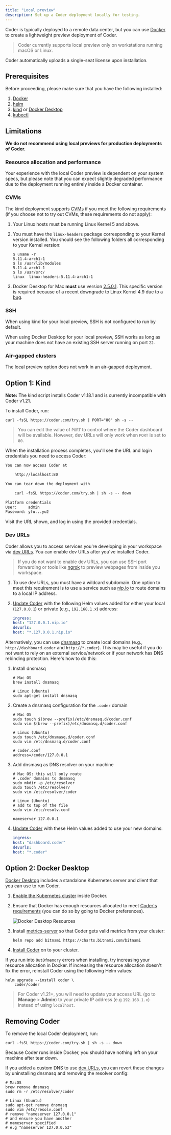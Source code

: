 ```yaml
---
title: "Local preview"
description: Set up a Coder deployment locally for testing.
---
```


Coder is typically deployed to a remote data center, but you can use
[Docker][docker-url] to create a lightweight preview deployment of Coder.

> Coder currently supports local preview only on workstations running macOS or
> Linux.

Coder automatically uploads a single-seat license upon installation.

## Prerequisites

Before proceeding, please make sure that you have the following installed:

1. [Docker](https://hub.docker.com/search?q=docker&type=edition&offering=community)
1. [helm](https://helm.sh/docs/intro/install)
1. [kind](https://kind.sigs.k8s.io/docs/user/quick-start/#installation) or
   [Docker Desktop][docker-desktop-url]
1. [kubectl](https://kubernetes.io/docs/tasks/tools/install-kubectl)

## Limitations

**We do not recommend using local previews for production deployments of
Coder.**

### Resource allocation and performance

Your experience with the local Coder preview is dependent on your system specs,
but please note that you can expect slightly degraded performance due to the
deployment running entirely inside a Docker container.

### CVMs

The kind deployment supports [CVMs][cvm-url] if you meet the following
requirements (if you choose not to try out CVMs, these requirements do not
apply):

1. Your Linux hosts must be running Linux Kernel 5 and above.

1. You must have the `linux-headers` package corresponding to your Kernel
   version installed. You should see the following folders all corresponding to
   your Kernel version:

   ```console
   $ uname -r
   5.11.4-arch1-1
   $ ls /usr/lib/modules
   5.11.4-arch1-1
   $ ls /usr/src/
   linux  linux-headers-5.11.4-arch1-1
   ```

1. Docker Desktop for Mac **must** use version [2.5.0.1][docker-mac-url]. This
   specific version is required because of a recent downgrade to Linux Kernel
   4.9 due to a [bug][docker-bug-url].

### SSH

When using kind for your local preview, SSH is not configured to run by default.

When using Docker Desktop for your local preview, SSH works as long as your
machine does not have an existing SSH server running on port `22`.

### Air-gapped clusters

The local preview option does not work in an air-gapped deployment.

## Option 1: Kind

**Note:** The kind script installs Coder v1.18.1 and is currently incompatible
with Coder v1.21.

To install Coder, run:

```console
curl -fsSL https://coder.com/try.sh | PORT="80" sh -s --
```

> You can edit the value of `PORT` to control where the Coder dashboard will be
> available. However, dev URLs will only work when `PORT` is set to `80`.

When the installation process completes, you'll see the URL and login
credentials you need to access Coder:

```txt
You can now access Coder at

    http://localhost:80

You can tear down the deployment with

    curl -fsSL https://coder.com/try.sh | sh -s -- down

Platform credentials
User:     admin
Password: yfu...yu2
```

Visit the URL shown, and log in using the provided credentials.

### Dev URLs

Coder allows you to access services you're developing in your workspace via
[dev URLs](../../workspaces/devurls.md). You can enable dev URLs after you've
installed Coder.

> If you do not want to enable dev URLs, you can use SSH port forwarding or
> tools like [ngrok][ngrok-url] to preview webpages from inside you workspace.

1. To use dev URLs, you must have a wildcard subdomain. One option to meet this
   requirement is to use a service such as [nip.io][nip-url] to route domains to
   a local IP address.

1. [Update Coder](../updating.md#update-coder) with the following Helm values
   added for either your local (`127.0.0.1`) or private (e.g., `192.168.1.x`)
   address:

   ```yaml
   ingress:
   host: "127.0.0.1.nip.io"
   devurls:
   host: "*.127.0.0.1.nip.io"
   ```

Alternatively, you can use [dnsmasq][dnsmasq-url] to create local domains (e.g.,
`http://dashboard.coder` and `http://*.coder`). This may be useful if you do not
want to rely on an external service/network or if your network has DNS rebinding
protection. Here's how to do this:

1. Install dnsmasq

   ```console
   # Mac OS
   brew install dnsmasq

   # Linux (Ubuntu)
   sudo apt-get install dnsmasq
   ```

1. Create a dnsmasq configuration for the `.coder` domain

   ```console
   # Mac OS
   sudo touch $(brew --prefix)/etc/dnsmasq.d/coder.conf
   sudo vim $(brew --prefix)/etc/dnsmasq.d/coder.conf

   # Linux (Ubuntu)
   sudo touch /etc/dnsmasq.d/coder.conf
   sudo vim /etc/dnsmasq.d/coder.conf
   ```

   ```text
   # coder.conf
   address=/coder/127.0.0.1
   ```

1. Add dnsmasq as DNS resolver on your machine

   ```console
   # Mac OS: this will only route
   # .coder domains to dnsmasq
   sudo mkdir -p /etc/resolver
   sudo touch /etc/resolver/
   sudo vim /etc/resolver/coder

   # Linux (Ubuntu)
   # add to top of the file
   sudo vim /etc/resolv.conf
   ```

   ```text
   nameserver 127.0.0.1
   ```

1. [Update Coder](../updating#update-coder) with these Helm values added to use
   your new domains:

   ```yaml
   ingress:
   host: "dashboard.coder"
   devurls:
   host: "*.coder"
   ```

## Option 2: Docker Desktop

[Docker Desktop][docker-desktop-url] includes a standalone Kubernetes server and
client that you can use to run Coder.

1. [Enable the Kubernetes cluster][docker-k8s-docs] inside Docker.

1. Ensure that Docker has enough resources allocated to meet
   [Coder's requirements](../requirements) (you can do so by going to Docker
   preferences).

   ![Docker Desktop Resources](../../assets/setup/docker-desktop-resources.png)

1. Install [metrics-server](https://github.com/kubernetes-sigs/metrics-server)
   so that Coder gets valid metrics from your cluster:

   ```console
   helm repo add bitnami https://charts.bitnami.com/bitnami
   ```

1. [Install Coder](../installation) on to your cluster.

If you run into `OutOfmemory` errors when installing, try increasing your
resource allocation in Docker. If increasing the resource allocation doesn't fix
the error, reinstall Coder using the following Helm values:

```console
helm upgrade --install coder \
    coder/coder
```

> For Coder v1.21+, you will need to update your access URL (go to **Manage** >
> **Admin**) to your private IP address (e.g `192.168.1.x`) instead of using
> `localhost`.

## Removing Coder

To remove the local Coder deployment, run:

```console
curl -fsSL https://coder.com/try.sh | sh -s -- down
```

Because Coder runs inside Docker, you should have nothing left on your machine
after tear down.

If you added a custom DNS to use [dev URLs](#dev-urls), you can revert these
changes by uninstalling dnsmasq and removing the resolver config:

```console
# MacOS
brew remove dnsmasq
sudo rm -r /etc/resolver/coder

# Linux (Ubuntu)
sudo apt-get remove dnsmasq
sudo vim /etc/resolv.conf
# remove "nameserver 127.0.0.1"
# and ensure you have another
# nameserver specified
# e.g "nameserver 127.0.0.53"
```

[docker-url]: https://www.docker.com/
[dnsmasq-url]: https://linux.die.net/man/8/dnsmasq
[docker-desktop-url]: https://www.docker.com/products/docker-desktop
[docker-k8s-docs]: https://docs.docker.com/desktop/kubernetes/
[kind-url]: https://kind.sigs.k8s.io/
[cvm-url]: https://coder.com/docs/workspaces/cvms
[docker-mac-url]:
  https://docs.docker.com/docker-for-mac/release-notes/#docker-desktop-community-2501
[docker-windows-url]:
  https://docs.docker.com/docker-for-windows/release-notes/#docker-desktop-community-2501
[docker-bug-url]: https://github.com/docker/for-mac/issues/5044
[ngrok-url]: https://ngrok.com
[devurl-url]: https://coder.com/docs/workspaces/devurls
[nip-url]: https://nip.io
